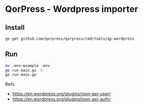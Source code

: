 # QorPress - Wordpress importer

## Install
```bash
go get github.com/qorpress/qorpress/cmd/tools/qp-wordpress
```

## Run
```bash
mv .env-example .env
go run main.go -h
go run main.go
```

Refs.
- https://en.wordpress.org/plugins/json-api-user/
- https://en.wordpress.org/plugins/json-api-auth/

